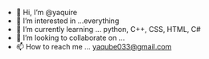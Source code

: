 - 👋 Hi, I’m @yaquire
- 👀 I’m interested in ...everything
- 🌱 I’m currently learning ... python, C++, CSS, HTML, C#
- 💞️ I’m looking to collaborate on ...
- 📫 How to reach me ... yaqube033@gmail.com

<!---
yaquire/yaquire is a ✨ special ✨ repository because its `README.md` (this file) appears on your GitHub profile.
You can click the Preview link to take a look at your changes.
--->
